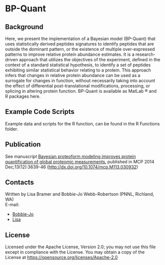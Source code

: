 BP-Quant
========

## Background

Here, we present the implementation of a Bayesian model (BP-Quant) that uses statistically derived peptides signatures to identify peptides that are outside the dominant pattern, or the existence of multiple over-expressed patterns to improve relative protein abundance estimates. It is a research-driven approach that utilizes the objectives of the experiment, defined in the context of a standard statistical hypothesis, to identify a set of peptides exhibiting similar statistical behavior relating to a protein. This approach infers that changes in relative protein abundance can be used as a surrogate for changes in function, without necessarily taking into account the effect of differential post-translational modifications, processing, or splicing in altering protein function. BP-Quant is available as MatLab ® and R packages here. 

## Example Code Scripts

Example data and scripts for the R function, can be found in the R Functions folder.

## Publication

See manuscript [Bayesian proteoform modeling improves protein quantification of global proteomic measurements.](https://www.ncbi.nlm.nih.gov/pubmed/25433089) 
published in MCP 2014 Dec;13(12):3639-46 (http://dx.doi.org/10.1074/mcp.M113.030932)

## Contacts

Written by Lisa Bramer and Bobbie-Jo Webb-Robertson (PNNL, Richland, WA) \
E-mail: 
* [Bobbie-Jo](https://www.pnnl.gov/contacts/staffinfo.asp?uid=FF7D1B08D7B2E44FA6F02265AD63AB1B)
* [Lisa](https://www.pnnl.gov/contacts/staffinfo.asp?uid=F51A431456484F43A317D3CF0E4FE11D)

## License

Licensed under the Apache License, Version 2.0; 
you may not use this file except in compliance with the License.  You may obtain 
a copy of the License at https://opensource.org/licenses/Apache-2.0
